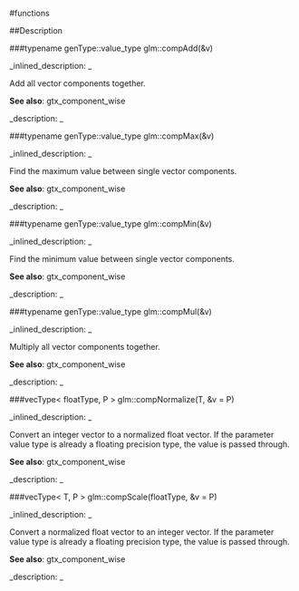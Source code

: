 #functions


<!--
_visible: True_
_advanced: False_
-->

##Description





<!----------------------------------------------------------------------------->

###typename genType::value_type glm::compAdd(&v)

<!--
_syntax: glm::compAdd(&v)_
_name: glm::compAdd_
_returns: typename genType::value_type_
_returns_description: _
_parameters: const genType &v_
_version_started: 0.10.0_
_version_deprecated: _
_summary: _
_constant: False_
_static: False_
_visible: True_
_advanced: False_
-->

_inlined_description: _

Add all vector components together.

**See also**: gtx_component_wise





_description: _







<!----------------------------------------------------------------------------->

###typename genType::value_type glm::compMax(&v)

<!--
_syntax: glm::compMax(&v)_
_name: glm::compMax_
_returns: typename genType::value_type_
_returns_description: _
_parameters: const genType &v_
_version_started: 0.10.0_
_version_deprecated: _
_summary: _
_constant: False_
_static: False_
_visible: True_
_advanced: False_
-->

_inlined_description: _

Find the maximum value between single vector components.

**See also**: gtx_component_wise





_description: _







<!----------------------------------------------------------------------------->

###typename genType::value_type glm::compMin(&v)

<!--
_syntax: glm::compMin(&v)_
_name: glm::compMin_
_returns: typename genType::value_type_
_returns_description: _
_parameters: const genType &v_
_version_started: 0.10.0_
_version_deprecated: _
_summary: _
_constant: False_
_static: False_
_visible: True_
_advanced: False_
-->

_inlined_description: _

Find the minimum value between single vector components.

**See also**: gtx_component_wise





_description: _







<!----------------------------------------------------------------------------->

###typename genType::value_type glm::compMul(&v)

<!--
_syntax: glm::compMul(&v)_
_name: glm::compMul_
_returns: typename genType::value_type_
_returns_description: _
_parameters: const genType &v_
_version_started: 0.10.0_
_version_deprecated: _
_summary: _
_constant: False_
_static: False_
_visible: True_
_advanced: False_
-->

_inlined_description: _

Multiply all vector components together.

**See also**: gtx_component_wise





_description: _







<!----------------------------------------------------------------------------->

###vecType< floatType, P > glm::compNormalize(T, &v = P)

<!--
_syntax: glm::compNormalize(T, &v = P)_
_name: glm::compNormalize_
_returns: vecType< floatType, P >_
_returns_description: _
_parameters: const vecType< T, P > &v=P_
_version_started: 0.10.0_
_version_deprecated: _
_summary: _
_constant: False_
_static: False_
_visible: True_
_advanced: False_
-->

_inlined_description: _

Convert an integer vector to a normalized float vector.
If the parameter value type is already a floating precision type, the value is passed through.

**See also**: gtx_component_wise





_description: _







<!----------------------------------------------------------------------------->

###vecType< T, P > glm::compScale(floatType, &v = P)

<!--
_syntax: glm::compScale(floatType, &v = P)_
_name: glm::compScale_
_returns: vecType< T, P >_
_returns_description: _
_parameters: const vecType< floatType, P > &v=P_
_version_started: 0.10.0_
_version_deprecated: _
_summary: _
_constant: False_
_static: False_
_visible: True_
_advanced: False_
-->

_inlined_description: _

Convert a normalized float vector to an integer vector.
If the parameter value type is already a floating precision type, the value is passed through.

**See also**: gtx_component_wise





_description: _







<!----------------------------------------------------------------------------->

